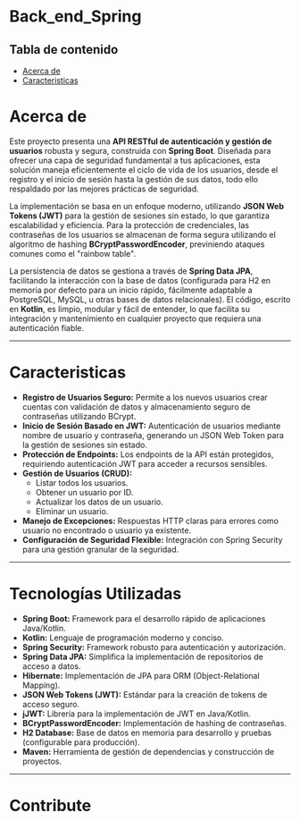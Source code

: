 
#  Back_end_Spring

##  Tabla de contenido



  - [Acerca de](#acerca-de)
  - [Caracteristicas](#caracteristicas)

# Acerca de
Este proyecto presenta una **API RESTful de autenticación y gestión de usuarios** robusta y segura, construida con **Spring Boot**. Diseñada para ofrecer una capa de seguridad fundamental a tus aplicaciones, esta solución maneja eficientemente el ciclo de vida de los usuarios, desde el registro y el inicio de sesión hasta la gestión de sus datos, todo ello respaldado por las mejores prácticas de seguridad.

La implementación se basa en un enfoque moderno, utilizando **JSON Web Tokens (JWT)** para la gestión de sesiones sin estado, lo que garantiza escalabilidad y eficiencia. Para la protección de credenciales, las contraseñas de los usuarios se almacenan de forma segura utilizando el algoritmo de hashing **BCryptPasswordEncoder**, previniendo ataques comunes como el "rainbow table".

La persistencia de datos se gestiona a través de **Spring Data JPA**, facilitando la interacción con la base de datos (configurada para H2 en memoria por defecto para un inicio rápido, fácilmente adaptable a PostgreSQL, MySQL, u otras bases de datos relacionales). El código, escrito en **Kotlin**, es limpio, modular y fácil de entender, lo que facilita su integración y mantenimiento en cualquier proyecto que requiera una autenticación fiable.

---



# Caracteristicas

* **Registro de Usuarios Seguro:** Permite a los nuevos usuarios crear cuentas con validación de datos y almacenamiento seguro de contraseñas utilizando BCrypt.
* **Inicio de Sesión Basado en JWT:** Autenticación de usuarios mediante nombre de usuario y contraseña, generando un JSON Web Token para la gestión de sesiones sin estado.
* **Protección de Endpoints:** Los endpoints de la API están protegidos, requiriendo autenticación JWT para acceder a recursos sensibles.
* **Gestión de Usuarios (CRUD):**
    * Listar todos los usuarios.
    * Obtener un usuario por ID.
    * Actualizar los datos de un usuario.
    * Eliminar un usuario.
* **Manejo de Excepciones:** Respuestas HTTP claras para errores como usuario no encontrado o usuario ya existente.
* **Configuración de Seguridad Flexible:** Integración con Spring Security para una gestión granular de la seguridad.

---

# Tecnologías Utilizadas

* **Spring Boot:** Framework para el desarrollo rápido de aplicaciones Java/Kotlin.
* **Kotlin:** Lenguaje de programación moderno y conciso.
* **Spring Security:** Framework robusto para autenticación y autorización.
* **Spring Data JPA:** Simplifica la implementación de repositorios de acceso a datos.
* **Hibernate:** Implementación de JPA para ORM (Object-Relational Mapping).
* **JSON Web Tokens (JWT):** Estándar para la creación de tokens de acceso seguro.
* **jJWT:** Librería para la implementación de JWT en Java/Kotlin.
* **BCryptPasswordEncoder:** Implementación de hashing de contraseñas.
* **H2 Database:** Base de datos en memoria para desarrollo y pruebas (configurable para producción).
* **Maven:** Herramienta de gestión de dependencias y construcción de proyectos.

---

# Contribute



